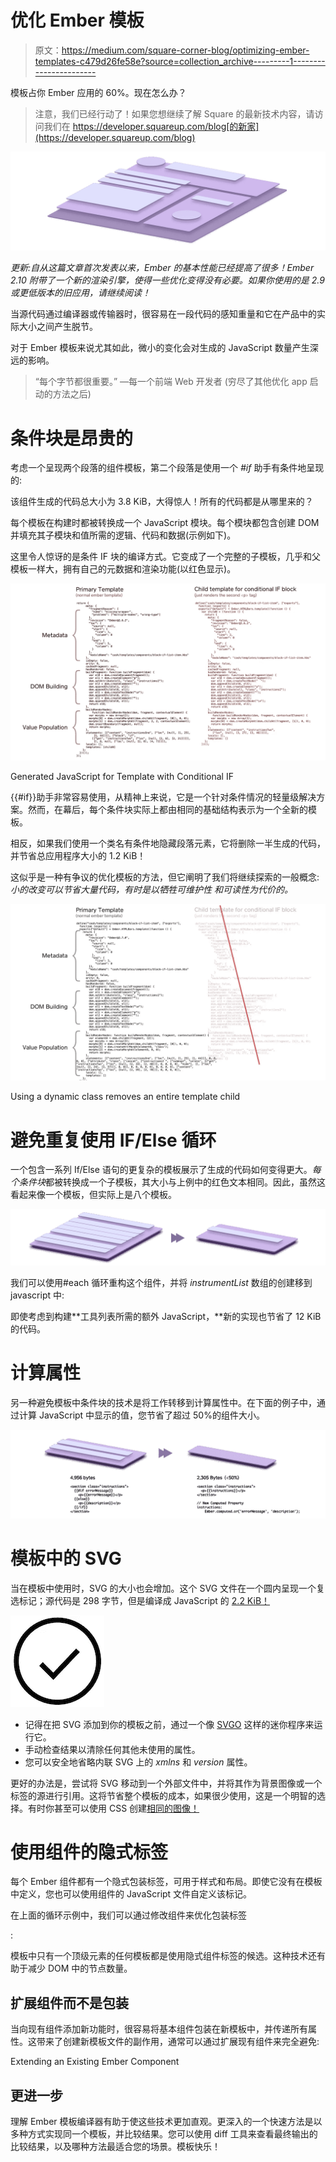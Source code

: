 # 优化 Ember 模板

> 原文：<https://medium.com/square-corner-blog/optimizing-ember-templates-c479d26fe58e?source=collection_archive---------1----------------------->

模板占你 Ember 应用的 60%。现在怎么办？

> 注意，我们已经行动了！如果您想继续了解 Square 的最新技术内容，请访问我们在 https://developer.squareup.com/blog[的新家](https://developer.squareup.com/blog)

![](img/e8131abf4cc5e8ab467320bb0c9ca8e2.png)

*更新:自从这篇文章首次发表以来，Ember 的基本性能已经提高了很多！Ember 2.10 附带了一个新的渲染引擎，使得一些优化变得没有必要。如果你使用的是 2.9 或更低版本的旧应用，请继续阅读！*

当源代码通过编译器或传输器时，很容易在一段代码的感知重量和它在产品中的实际大小之间产生脱节。

对于 Ember 模板来说尤其如此，微小的变化会对生成的 JavaScript 数量产生深远的影响。

> “每个字节都很重要。”
> —每一个前端 Web 开发者
> (穷尽了其他优化 app 启动的方法之后)

# 条件块是昂贵的

考虑一个呈现两个段落的组件模板，第二个段落是使用一个 *#if* 助手有条件地呈现的:

该组件生成的代码总大小为 3.8 KiB，大得惊人！所有的代码都是从哪里来的？

每个模板在构建时都被转换成一个 JavaScript 模块。每个模块都包含创建 DOM 并填充其子模块和值所需的逻辑、代码和数据(示例如下)。

这里令人惊讶的是条件 IF 块的编译方式。它变成了一个完整的子模板，几乎和父模板一样大，拥有自己的元数据和渲染功能(以红色显示)。

![](img/e0431a94634ec9dc92c6078c94b76cce.png)

Generated JavaScript for Template with Conditional IF

{{#if}}助手非常容易使用，从精神上来说，它是一个针对条件情况的轻量级解决方案。然而，在幕后，每个条件块实际上都由相同的基础结构表示为一个全新的模板。

相反，如果我们使用一个类名有条件地隐藏段落元素，它将删除一半生成的代码，并节省总应用程序大小的 1.2 KiB！

这似乎是一种有争议的优化模板的方法，但它阐明了我们将继续探索的一般概念:*小的改变可以节省大量代码，有时是以牺牲可维护性
和可读性为代价的。*

![](img/eae8e519b07881c48ce3148660ab15af.png)

Using a dynamic class removes an entire template child

# 避免重复使用 IF/Else 循环

一个包含一系列 If/Else 语句的更复杂的模板展示了生成的代码如何变得更大。*每个条件块*都被转换成一个子模板，其大小与上例中的红色文本相同。因此，虽然这看起来像一个模板，但实际上是八个模板。

![](img/b1d577388737408f34aef932a83499c2.png)

我们可以使用#each 循环重构这个组件，并将 *instrumentList* 数组的创建移到 javascript 中:

即使考虑到构建**工具列表所需的额外 JavaScript，**新的实现也节省了 12 KiB 的代码。

# 计算属性

另一种避免模板中条件块的技术是将工作转移到计算属性中。在下面的例子中，通过计算 JavaScript 中显示的值，您节省了超过 50%的组件大小。

![](img/394391571deeb547757459ebd01119ab.png)

# 模板中的 SVG

当在模板中使用时，SVG 的大小也会增加。这个 SVG 文件在一个圆内呈现一个复选标记；源代码是 298 字节，但是编译成 JavaScript 的 [2.2 KiB！](https://gist.github.com/terrilldent/06d074e20e0b4492bc695661a7698ac7)

![](img/13986c45b80825296cc2d43a344cc2c2.png)

*   记得在把 SVG 添加到你的模板之前，通过一个像 [SVGO](https://github.com/svg/svgo) 这样的迷你程序来运行它。
*   手动检查结果以清除任何其他未使用的属性。
*   您可以安全地省略内联 SVG 上的 *xmlns* 和 *version* 属性。

更好的办法是，尝试将 SVG 移动到一个外部文件中，并将其作为背景图像或一个标签的源进行引用。这将节省整个模板的成本，如果很少使用，这是一个明智的选择。有时你甚至可以使用 CSS 创建[相同的图像！](http://a.singlediv.com/)

# 使用组件的隐式标签

每个 Ember 组件都有一个隐式包装标签，可用于样式和布局。即使它没有在模板中定义，您也可以使用组件的 JavaScript 文件自定义该标记。

在上面的循环示例中，我们可以通过修改组件来优化包装标签
**<section class = ' instruments-container '>**:

模板中只有一个顶级元素的任何模板都是使用隐式组件标签的候选。这种技术还有助于减少 DOM 中的节点数量。

# 扩展组件而不是包装

当向现有组件添加新功能时，很容易将基本组件包装在新模板中，并传递所有属性。这带来了创建新模板文件的副作用，通常可以通过扩展现有组件来完全避免:

Extending an Existing Ember Component

# 更进一步

理解 Ember 模板编译器有助于使这些技术更加直观。更深入的一个快速方法是以多种方式实现同一个模板，并比较结果。您可以使用 diff 工具来查看最终输出的比较结果，以及哪种方法最适合您的场景。模板快乐！